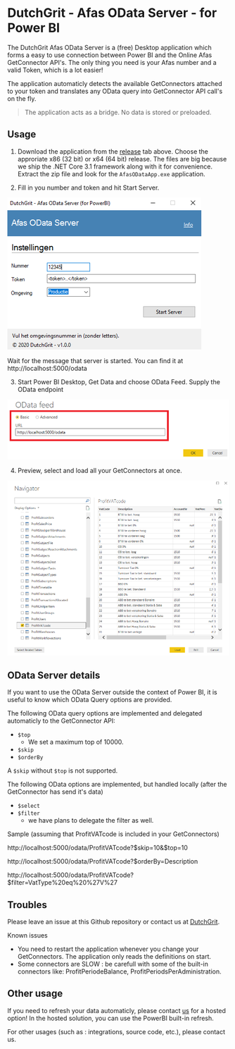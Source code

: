 # DutchGrit - Afas OData Server - for Power BI

The DutchGrit Afas OData Server is a (free) Desktop application which forms a easy to use connection between Power BI and the Online Afas GetConnector API's. The only thing you need is your Afas number and a valid Token, which is a lot easier!

The application automaticly detects the available GetConnectors attached to your token and translates any OData query into GetConnector API call's on the fly. 

> The application acts as a bridge. No data is stored or preloaded. 

## Usage

1. Download the application from the [release](https://github.com/dutchgrit/afasodataserver/releases) tab above. Choose the approriate x86 (32 bit) or x64 (64 bit) release. The files are big because we ship the .NET Core 3.1 framework along with it for convenience. Extract the zip file and look for the `AfasODataApp.exe` application. 

2. Fill in you number and token and hit Start Server.

![](img/ODataServer.png)

Wait for the message that server is started. You can find it at http://localhost:5000/odata

3. Start Power BI Desktop, Get Data and choose OData Feed.
Supply the OData endpoint

![](img/PowerBI-ODataFeed.png)

4. Preview, select and load all your GetConnectors at once.

![](img/PowerBI-Navigator.png)


## OData Server details

If you want to use the OData Server outside the context of Power BI, it is useful to know which OData Query options are provided.

The following OData query options are implemented and delegated automaticly to the GetConnector API:

- `$top` 
    - We set a maximum top of 10000. 
- `$skip` 
- `$orderBy` 

A `$skip` without `$top` is not supported.

The following OData options are implemented, but handled locally (after the GetConnector has send it's data) 

- `$select`
- `$filter` 
    - we have plans to delegate the filter as well.

Sample (assuming that ProfitVATcode is included in your GetConnectors) 

http://localhost:5000/odata/ProfitVATcode?$skip=10&$top=10

http://localhost:5000/odata/ProfitVATcode?$orderBy=Description

http://localhost:5000/odata/ProfitVATcode?$filter=VatType%20eq%20%27V%27

## Troubles

Please leave an issue at this Github repository or contact us at [DutchGrit](https://www.dutchgrit.nl).

Known issues 
- You need to restart the application whenever you change your GetConnectors. The application only reads the definitions on start.
- Some connectors are SLOW : be carefull with some of the built-in connectors like: ProfitPeriodeBalance, ProfitPeriodsPerAdministration.


## Other usage


If you need to refresh your data automaticly, please contact [us](https://www.dutchgrit.nl/contact) for a hosted option! In the hosted solution, you can use the PowerBI built-in refresh.  

For other usages (such as : integrations, source code, etc.), please contact us. 


